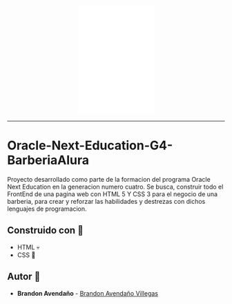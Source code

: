 <p align="center">
  <a href="https://www.oracle.com/mx/education/oracle-next-education/"><img src="https://github.com/LanIkari/Oracle-Next-Education-G4-BarberiaAlura/blob/master/Barberia%20Alura/static/img/logo-blanco.png" alt="Barberia Alura"></a>
</p>

****
# Oracle-Next-Education-G4-BarberiaAlura

Proyecto desarrollado como parte de la formacion del programa Oracle Next Education en la generacion numero cuatro. 
Se busca, construir todo el FrontEnd de una pagina web con HTML 5 Y CSS 3 para el negocio de una barberia, para crear y reforzar 
las habilidades y destrezas con dichos lenguajes de programacion. 


## Construido con :wrench:

* HTML :skull:
* CSS :cowboy_hat_face:	

## Autor :diamond_shape_with_a_dot_inside:

* **Brandon Avendaño** - [Brandon Avendaño Villegas](https://github.com/LanIkari)
